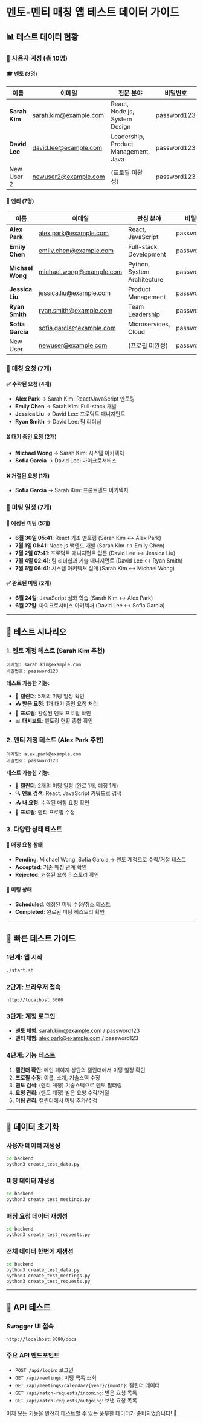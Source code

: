 # 멘토-멘티 매칭 앱 테스트 데이터 가이드

## 📊 테스트 데이터 현황

### 👥 사용자 계정 (총 10명)

#### 🎓 멘토 (3명)
| 이름 | 이메일 | 전문 분야 | 비밀번호 |
|------|--------|-----------|----------|
| **Sarah Kim** | sarah.kim@example.com | React, Node.js, System Design | password123 |
| **David Lee** | david.lee@example.com | Leadership, Product Management, Java | password123 |
| New User 2 | newuser2@example.com | (프로필 미완성) | password123 |

#### 🎯 멘티 (7명)
| 이름 | 이메일 | 관심 분야 | 비밀번호 |
|------|--------|-----------|----------|
| **Alex Park** | alex.park@example.com | React, JavaScript | password123 |
| **Emily Chen** | emily.chen@example.com | Full-stack Development | password123 |
| **Michael Wong** | michael.wong@example.com | Python, System Architecture | password123 |
| **Jessica Liu** | jessica.liu@example.com | Product Management | password123 |
| **Ryan Smith** | ryan.smith@example.com | Team Leadership | password123 |
| **Sofia Garcia** | sofia.garcia@example.com | Microservices, Cloud | password123 |
| New User | newuser@example.com | (프로필 미완성) | password123 |

### 💌 매칭 요청 (7개)

#### ✅ 수락된 요청 (4개)
- **Alex Park** → Sarah Kim: React/JavaScript 멘토링
- **Emily Chen** → Sarah Kim: Full-stack 개발
- **Jessica Liu** → David Lee: 프로덕트 매니지먼트
- **Ryan Smith** → David Lee: 팀 리더십

#### ⏳ 대기 중인 요청 (2개)
- **Michael Wong** → Sarah Kim: 시스템 아키텍처
- **Sofia Garcia** → David Lee: 마이크로서비스

#### ❌ 거절된 요청 (1개)
- **Sofia Garcia** → Sarah Kim: 프론트엔드 아키텍처

### 📅 미팅 일정 (7개)

#### 🔄 예정된 미팅 (5개)
- **6월 30일 05:41**: React 기초 멘토링 (Sarah Kim ↔ Alex Park)
- **7월 1일 01:41**: Node.js 백엔드 개발 (Sarah Kim ↔ Emily Chen)
- **7월 2일 07:41**: 프로덕트 매니지먼트 입문 (David Lee ↔ Jessica Liu)
- **7월 4일 02:41**: 팀 리더십과 기술 매니지먼트 (David Lee ↔ Ryan Smith)
- **7월 6일 06:41**: 시스템 아키텍처 설계 (Sarah Kim ↔ Michael Wong)

#### ✅ 완료된 미팅 (2개)
- **6월 24일**: JavaScript 심화 학습 (Sarah Kim ↔ Alex Park)
- **6월 27일**: 마이크로서비스 아키텍처 (David Lee ↔ Sofia Garcia)

---

## 🧪 테스트 시나리오

### 1. 멘토 계정 테스트 (Sarah Kim 추천)

```
이메일: sarah.kim@example.com
비밀번호: password123
```

**테스트 가능한 기능:**
- 📅 **캘린더**: 5개의 미팅 일정 확인
- 📥 **받은 요청**: 1개 대기 중인 요청 처리
- 👤 **프로필**: 완성된 멘토 프로필 확인
- 📊 **대시보드**: 멘토링 현황 종합 확인

### 2. 멘티 계정 테스트 (Alex Park 추천)

```
이메일: alex.park@example.com
비밀번호: password123
```

**테스트 가능한 기능:**
- 📅 **캘린더**: 2개의 미팅 일정 (완료 1개, 예정 1개)
- 🔍 **멘토 검색**: React, JavaScript 키워드로 검색
- 📤 **내 요청**: 수락된 매칭 요청 확인
- 👤 **프로필**: 멘티 프로필 수정

### 3. 다양한 상태 테스트

#### 💌 매칭 요청 상태
- **Pending**: Michael Wong, Sofia Garcia → 멘토 계정으로 수락/거절 테스트
- **Accepted**: 기존 매칭 관계 확인
- **Rejected**: 거절된 요청 히스토리 확인

#### 📅 미팅 상태
- **Scheduled**: 예정된 미팅 수정/취소 테스트
- **Completed**: 완료된 미팅 히스토리 확인

---

## 🚀 빠른 테스트 가이드

### 1단계: 앱 시작
```bash
./start.sh
```

### 2단계: 브라우저 접속
```
http://localhost:3000
```

### 3단계: 계정 로그인
- **멘토 체험**: sarah.kim@example.com / password123
- **멘티 체험**: alex.park@example.com / password123

### 4단계: 기능 테스트
1. **캘린더 확인**: 메인 페이지 상단의 캘린더에서 미팅 일정 확인
2. **프로필 수정**: 이름, 소개, 기술스택 수정
3. **멘토 검색**: (멘티 계정) 기술스택으로 멘토 필터링
4. **요청 관리**: (멘토 계정) 받은 요청 수락/거절
5. **미팅 관리**: 캘린더에서 미팅 추가/수정

---

## 🔧 데이터 초기화

### 사용자 데이터 재생성
```bash
cd backend
python3 create_test_data.py
```

### 미팅 데이터 재생성
```bash
cd backend
python3 create_test_meetings.py
```

### 매칭 요청 데이터 재생성
```bash
cd backend
python3 create_test_requests.py
```

### 전체 데이터 한번에 재생성
```bash
cd backend
python3 create_test_data.py
python3 create_test_meetings.py  
python3 create_test_requests.py
```

---

## 📱 API 테스트

### Swagger UI 접속
```
http://localhost:8080/docs
```

### 주요 API 엔드포인트
- `POST /api/login`: 로그인
- `GET /api/meetings`: 미팅 목록 조회
- `GET /api/meetings/calendar/{year}/{month}`: 캘린더 데이터
- `GET /api/match-requests/incoming`: 받은 요청 목록
- `GET /api/match-requests/outgoing`: 보낸 요청 목록

이제 모든 기능을 완전히 테스트할 수 있는 풍부한 데이터가 준비되었습니다! 🎉
